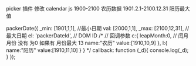 
picker 插件 修改
calendar js 1900-2100 农历数据
1901.2.1-2100.12.31 阳历最大值

packerDate({
  _min: [1901,1,1], //最小日期
  val: [2000,1,1],
  _max: [2100,12,31], // 最大日期
  el: 'packerDateId', // DOM ID
  /*  // 回调参数
  c:{
        leapMonth:0, // 闰月 月份 没有 为0 如果有 月份最大 13
        name:"农历"
        value:[1910,10,9]
    },
    l:{
        name:"阳历"
        value:[1910,11,10]
    }
  }
  */
  callback: function (_d){
    console.log(_d);
  }
});

